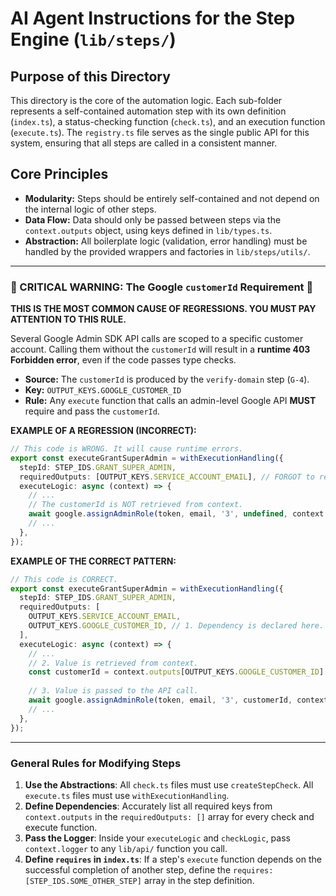 # AI Agent Instructions for the Step Engine (`lib/steps/`)

## Purpose of this Directory

This directory is the core of the automation logic. Each sub-folder represents a self-contained automation step with its own definition (`index.ts`), a status-checking function (`check.ts`), and an execution function (`execute.ts`). The `registry.ts` file serves as the single public API for this system, ensuring that all steps are called in a consistent manner.

## Core Principles

- **Modularity:** Steps should be entirely self-contained and not depend on the internal logic of other steps.
- **Data Flow:** Data should only be passed between steps via the `context.outputs` object, using keys defined in `lib/types.ts`.
- **Abstraction:** All boilerplate logic (validation, error handling) must be handled by the provided wrappers and factories in `lib/steps/utils/`.

---

### 🚨 CRITICAL WARNING: The Google `customerId` Requirement 🚨

**THIS IS THE MOST COMMON CAUSE OF REGRESSIONS. YOU MUST PAY ATTENTION TO THIS RULE.**

Several Google Admin SDK API calls are scoped to a specific customer account. Calling them without the `customerId` will result in a **runtime 403 Forbidden error**, even if the code passes type checks.

- **Source:** The `customerId` is produced by the `verify-domain` step (`G-4`).
- **Key:** `OUTPUT_KEYS.GOOGLE_CUSTOMER_ID`
- **Rule:** Any `execute` function that calls an admin-level Google API **MUST** require and pass the `customerId`.

**EXAMPLE OF A REGRESSION (INCORRECT):**

```typescript
// This code is WRONG. It will cause runtime errors.
export const executeGrantSuperAdmin = withExecutionHandling({
  stepId: STEP_IDS.GRANT_SUPER_ADMIN,
  requiredOutputs: [OUTPUT_KEYS.SERVICE_ACCOUNT_EMAIL], // FORGOT to require customerId
  executeLogic: async (context) => {
    // ...
    // The customerId is NOT retrieved from context.
    await google.assignAdminRole(token, email, '3', undefined, context.logger); // ERROR: Passing undefined
    // ...
  },
});
```

**EXAMPLE OF THE CORRECT PATTERN:**

```typescript
// This code is CORRECT.
export const executeGrantSuperAdmin = withExecutionHandling({
  stepId: STEP_IDS.GRANT_SUPER_ADMIN,
  requiredOutputs: [
    OUTPUT_KEYS.SERVICE_ACCOUNT_EMAIL,
    OUTPUT_KEYS.GOOGLE_CUSTOMER_ID, // 1. Dependency is declared here.
  ],
  executeLogic: async (context) => {
    // ...
    // 2. Value is retrieved from context.
    const customerId = context.outputs[OUTPUT_KEYS.GOOGLE_CUSTOMER_ID] as string; 
    
    // 3. Value is passed to the API call.
    await google.assignAdminRole(token, email, '3', customerId, context.logger); 
    // ...
  },
});
```

---

### General Rules for Modifying Steps

1. **Use the Abstractions**: All `check.ts` files must use `createStepCheck`. All `execute.ts` files must use `withExecutionHandling`.
2. **Define Dependencies**: Accurately list all required keys from `context.outputs` in the `requiredOutputs: []` array for every check and execute function.
3. **Pass the Logger**: Inside your `executeLogic` and `checkLogic`, pass `context.logger` to any `lib/api/` function you call.
4. **Define `requires` in `index.ts`**: If a step's `execute` function depends on the successful completion of another step, define the `requires: [STEP_IDS.SOME_OTHER_STEP]` array in the step definition.
